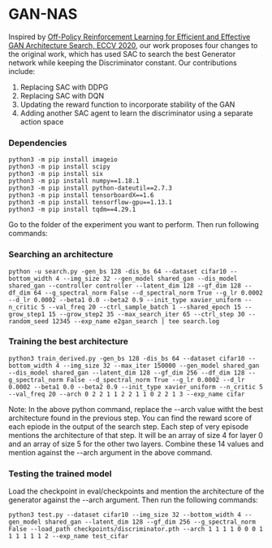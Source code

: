 # GAN-NAS
Inspired by [Off-Policy Reinforcement Learning for Efficient and Effective GAN Architecture Search, ECCV 2020](https://arxiv.org/pdf/2007.09180.pdf), our work proposes four changes to the original work, which has used SAC to search the best Generator network while keeping the Discriminator constant. Our contributions include:
1. Replacing SAC with DDPG
2. Replacing SAC with DQN
3. Updating the reward function to incorporate stability of the GAN
4. Adding another SAC agent to learn the discriminator using a separate action space
   
### Dependencies ###
```pip install pytorch==1.4.0 torchvision==0.5.0
python3 -m pip install imageio
python3 -m pip install scipy
python3 -m pip install six
python3 -m pip install numpy==1.18.1
python3 -m pip install python-dateutil==2.7.3
python3 -m pip install tensorboardX==1.6
python3 -m pip install tensorflow-gpu==1.13.1
python3 -m pip install tqdm==4.29.1
```

Go to the folder of the experiment you want to perform. Then run following commands:

### Searching an architecture ###
```cd search
python -u search.py -gen_bs 128 -dis_bs 64 --dataset cifar10 --bottom_width 4 --img_size 32 --gen_model shared_gan --dis_model shared_gan --controller controller --latent_dim 128 --gf_dim 128 --df_dim 64 --g_spectral_norm False --d_spectral_norm True --g_lr 0.0002 --d_lr 0.0002 --beta1 0.0 --beta2 0.9 --init_type xavier_uniform --n_critic 5 --val_freq 20 --ctrl_sample_batch 1 --shared_epoch 15 --grow_step1 15 --grow_step2 35 --max_search_iter 65 --ctrl_step 30 --random_seed 12345 --exp_name e2gan_search | tee search.log
```

### Training the best architecture ###
```cd eval
python3 train_derived.py -gen_bs 128 -dis_bs 64 --dataset cifar10 --bottom_width 4 --img_size 32 --max_iter 150000 --gen_model shared_gan --dis_model shared_gan --latent_dim 128 --gf_dim 256 --df_dim 128 --g_spectral_norm False --d_spectral_norm True --g_lr 0.0002 --d_lr 0.0002 --beta1 0.0 --beta2 0.9 --init_type xavier_uniform --n_critic 5 --val_freq 20 --arch 0 2 2 1 1 2 2 1 1 0 2 2 1 3 --exp_name cifar
```
Note: In the above python command, replace the --arch value witht the best architecture found in the previous step. You can find the reward score of each epiode in the output of the search step. Each step of very episode mentions the architecture of that step. It will be an array of size 4 for layer 0 and an array of size 5 for the other two layers. Combine these 14 values and mention against the --arch argument in the above command.

### Testing the trained model ###
Load the checkpoint in eval/checkpoints and mention the architecture of the generator against the --arch argument. Then run the following commands:
```cd eval
python3 test.py --dataset cifar10 --img_size 32 --bottom_width 4 --gen_model shared_gan --latent_dim 128 --gf_dim 256 --g_spectral_norm False --load_path checkpoints/discriminator.pth --arch 1 1 1 1 0 0 0 1 1 1 1 1 1 2 --exp_name test_cifar
```
